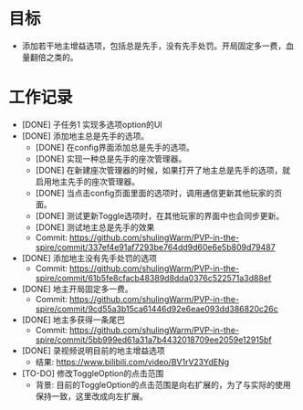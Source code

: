 # 目标
- 添加若干地主增益选项，包括总是先手，没有先手处罚。开局固定多一费，血量翻倍之类的。

# 工作记录
- [DONE] 子任务1 实现多选项option的UI
- [DONE] 添加地主总是先手的选项。
	- [DONE] 在config界面添加总是先手的选项。
	- [DONE] 实现一种总是先手的座次管理器。
	- [DONE] 在新建座次管理器的时候，如果打开了地主总是先手的选项，就启用地主先手的座次管理器。
	- [DONE] 当点击config页面里面的选项时，调用通信更新其他玩家的页面。
	- [DONE] 测试更新Toggle选项时，在其他玩家的界面中也会同步更新。
	- [DONE] 测试地主总是先手的效果
	- Commit: https://github.com/shulingWarm/PVP-in-the-spire/commit/337ef4e91af7293be764dd9d60e6e5b809d79487
- [DONE] 添加地主没有先手处罚的选项
	- Commit: https://github.com/shulingWarm/PVP-in-the-spire/commit/61b5fe8cfacb48389d8dda0376c522571a3d88ef
- [DONE] 地主开局固定多一费。
	- Commit: https://github.com/shulingWarm/PVP-in-the-spire/commit/9cd55a3b15ca61446d92e6eae093dd386820c26c
- [DONE] 地主多获得一条尾巴
	- Commit: https://github.com/shulingWarm/PVP-in-the-spire/commit/5bb999ed61a31a7b4432018709ee2059e12915bf
- [DONE] 录视频说明目前的地主增益选项
	- 结果: https://www.bilibili.com/video/BV1rV23YdENg
- [TO-DO] 修改ToggleOption的点击范围
	- 背景: 目前的ToggleOption的点击范围是向右扩展的，为了与实际的使用保持一致，这里改成向左扩展。
